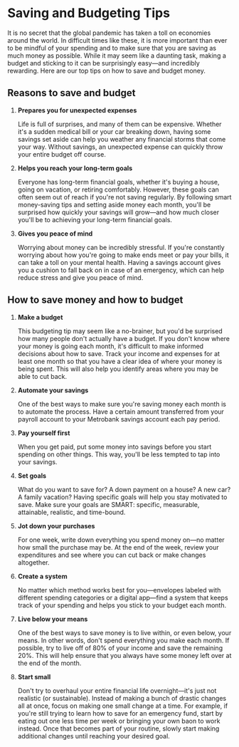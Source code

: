 # Saving and Budgeting Tips

It is no secret that the global pandemic has taken a toll on economies around the world. In difficult times like these, it is more important than ever to be mindful of your spending and to make sure that you are saving as much money as possible. While it may seem like a daunting task, making a budget and sticking to it can be surprisingly easy—and incredibly rewarding. Here are our top tips on how to save and budget money.

## Reasons to save and budget

1. **Prepares you for unexpected expenses**

   Life is full of surprises, and many of them can be expensive. Whether it's a sudden medical bill or your car breaking down, having some savings set aside can help you weather any financial storms that come your way. Without savings, an unexpected expense can quickly throw your entire budget off course.

2. **Helps you reach your long-term goals**

   Everyone has long-term financial goals, whether it's buying a house, going on vacation, or retiring comfortably. However, these goals can often seem out of reach if you're not saving regularly. By following smart money-saving tips and setting aside money each month, you'll be surprised how quickly your savings will grow—and how much closer you'll be to achieving your long-term financial goals.

3. **Gives you peace of mind**

   Worrying about money can be incredibly stressful. If you're constantly worrying about how you're going to make ends meet or pay your bills, it can take a toll on your mental health. Having a savings account gives you a cushion to fall back on in case of an emergency, which can help reduce stress and give you peace of mind.

## How to save money and how to budget

1. **Make a budget**

   This budgeting tip may seem like a no-brainer, but you'd be surprised how many people don't actually have a budget. If you don't know where your money is going each month, it's difficult to make informed decisions about how to save. Track your income and expenses for at least one month so that you have a clear idea of where your money is being spent. This will also help you identify areas where you may be able to cut back.

2. **Automate your savings**

   One of the best ways to make sure you're saving money each month is to automate the process. Have a certain amount transferred from your payroll account to your Metrobank savings account each pay period.

3. **Pay yourself first**

   When you get paid, put some money into savings before you start spending on other things. This way, you'll be less tempted to tap into your savings.

4. **Set goals**

   What do you want to save for? A down payment on a house? A new car? A family vacation? Having specific goals will help you stay motivated to save. Make sure your goals are SMART: specific, measurable, attainable, realistic, and time-bound.

5. **Jot down your purchases**

   For one week, write down everything you spend money on—no matter how small the purchase may be. At the end of the week, review your expenditures and see where you can cut back or make changes altogether.

6. **Create a system**

   No matter which method works best for you—envelopes labeled with different spending categories or a digital app—find a system that keeps track of your spending and helps you stick to your budget each month.

7. **Live below your means**

   One of the best ways to save money is to live within, or even below, your means. In other words, don't spend everything you make each month. If possible, try to live off of 80% of your income and save the remaining 20%. This will help ensure that you always have some money left over at the end of the month.

8. **Start small**

   Don't try to overhaul your entire financial life overnight—it's just not realistic (or sustainable). Instead of making a bunch of drastic changes all at once, focus on making one small change at a time. For example, if you're still trying to learn how to save for an emergency fund, start by eating out one less time per week or bringing your own baon to work instead. Once that becomes part of your routine, slowly start making additional changes until reaching your desired goal.
